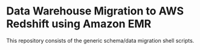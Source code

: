 # Data Warehouse Migration to AWS Redshift using Amazon EMR
This repository consists of the generic schema/data migration shell scripts.
